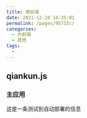 ```yaml
---
title: 微前端
date: 2021-12-10 14:35:01
permalink: /pages/95715c/
categories:
  - 大前端
  - 其他
tags:
  - 
---
```

## qiankun.js

### 主应用
这是一条测试到自动部署的信息
